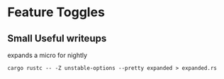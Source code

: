 # Feature Toggles






## Small Useful writeups

expands a micro for nightly

`cargo rustc -- -Z unstable-options --pretty expanded > expanded.rs`